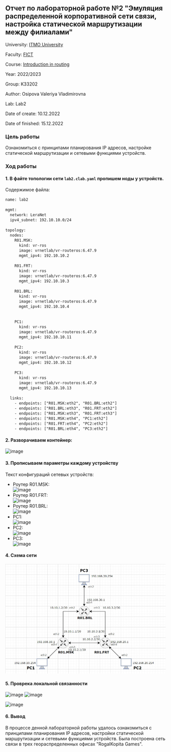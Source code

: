 ## Отчет по лабораторной работе №2 "Эмуляция распределенной корпоративной сети связи, настройка статической маршрутизации между филиалами"

University: [ITMO University](https://itmo.ru/ru/)

Faculty: [FICT](https://fict.itmo.ru)

Course: [Introduction in routing](https://github.com/itmo-ict-faculty/introduction-in-routing)

Year: 2022/2023

Group: K33202

Author: Osipova Valeriya Vladimirovna

Lab: Lab2

Date of create: 10.12.2022

Date of finished: 15.12.2022

### Цель работы
Ознакомиться с принципами планирования IP адресов, настройке статической маршрутизации и сетевыми функциями устройств.

### Ход работы
#### 1. В файте топологии сети ```lab2.clab.yaml``` пропишем ноды у устройств.
Содержимое файла: 
```
name: lab2

mgmt:
  network: LeraNet
  ipv4_subnet: 192.10.10.0/24

topology:
  nodes:
    R01.MSK:
      kind: vr-ros
      image: vrnetlab/vr-routeros:6.47.9
      mgmt_ipv4: 192.10.10.2
    
    R01.FRT:
      kind: vr-ros
      image: vrnetlab/vr-routeros:6.47.9
      mgmt_ipv4: 192.10.10.3

    R01.BRL:
      kind: vr-ros
      image: vrnetlab/vr-routeros:6.47.9
      mgmt_ipv4: 192.10.10.4


    PC1: 
      kind: vr-ros
      image: vrnetlab/vr-routeros:6.47.9
      mgmt_ipv4: 192.10.10.11

    PC2: 
      kind: vr-ros
      image: vrnetlab/vr-routeros:6.47.9
      mgmt_ipv4: 192.10.10.12

    PC3: 
      kind: vr-ros
      image: vrnetlab/vr-routeros:6.47.9
      mgmt_ipv4: 192.10.10.13

  links:
    - endpoints: ["R01.MSK:eth2", "R01.BRL:eth2"]
    - endpoints: ["R01.BRL:eth3", "R01.FRT:eth2"]
    - endpoints: ["R01.MSK:eth3", "R01.FRT:eth3"]
    - endpoints: ["R01.MSK:eth4", "PC1:eth2"]
    - endpoints: ["R01.FRT:eth4", "PC2:eth2"]
    - endpoints: ["R01.BRL:eth4", "PC3:eth2"]
```

#### 2. Разворачиваем контейнер: 
![image](https://user-images.githubusercontent.com/64967406/207663055-5ca41518-f135-47f5-b83e-dd6c8bb1a8df.png)

#### 3. Прописываем параметры каждому устройству
Текст конфигураций сетевых устройств: 
- Роутер R01.MSK: \
![image](https://user-images.githubusercontent.com/64967406/207665333-30d27e36-522a-4606-ba1c-d3b3596f45c4.png)
- Роутер R01.FRT: \
![image](https://user-images.githubusercontent.com/64967406/207665369-f2a3ef74-6ee2-4631-a8cf-025d23360b46.png)
- Роутер R01.BRL: \
![image](https://user-images.githubusercontent.com/64967406/207665405-e595505b-9c3a-4d94-a1cf-a2645c879738.png)
- PC1: \
![image](https://user-images.githubusercontent.com/64967406/207665497-f6463b64-4f82-4f5a-beeb-400bfe3965d6.png)
- PC2: \
![image](https://user-images.githubusercontent.com/64967406/207665586-9a891050-711b-4035-9b7a-a432e8e350c1.png)
- PC3: \
![image](https://user-images.githubusercontent.com/64967406/207665682-d1bbf98b-609d-4112-97da-3989ea87c45c.png)

#### 4. Схема сети

![image](./lab2-scheme.jpg)

#### 5. Проврека локальной связанности
![image](https://user-images.githubusercontent.com/64967406/207947202-ce4c4a9e-5253-4286-8755-c36d13c3f43c.png)
![image](https://user-images.githubusercontent.com/64967406/207947847-76792b1b-c401-4037-848f-af9987b28544.png)

![image](https://user-images.githubusercontent.com/64967406/207948257-94f3f1e0-02e9-42e6-96d5-8ec7e6bd55d7.png)

#### 6. Вывод
В процессе денной лабораторной работы удалось ознакомиться с принципами планирования IP адресов, настройки статической маршрутизации и сетевыми функциями устройств. Была построена сеть связи в трех геораспределенных офисах "RogaIKopita Games".
